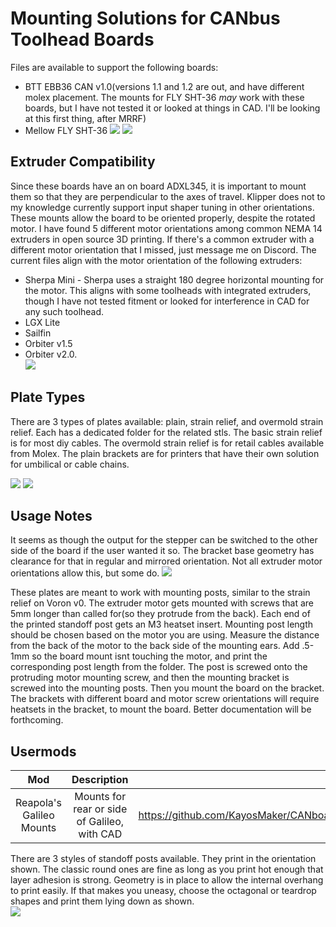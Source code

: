 # Mounting Solutions for CANbus Toolhead Boards
Files are available to support the following boards:
* BTT EBB36 CAN v1.0(versions 1.1 and 1.2 are out, and have different molex placement.  The mounts for FLY SHT-36 *may* work with these boards, but I have not tested it or looked at things in CAD.  I'll be looking at this first thing, after MRRF)
* Mellow FLY SHT-36
![](images/ebb36_bracket.png) ![](images/sht36_complete_rear.png)


## Extruder Compatibility
Since these boards have an on board ADXL345, it is important to mount them so that they are perpendicular to the axes of travel.  Klipper does not to my knowledge currently support input shaper tuning in other orientations.  These mounts allow the board to be oriented properly, despite the rotated motor.  I have found 5 different motor orientations among common NEMA 14 extruders in open source 3D printing.  If there's a common extruder with a different motor orientation that I missed, just message me on Discord.  The current files align with the motor orientation of the following extruders: 
* Sherpa Mini - Sherpa uses a straight 180 degree horizontal mounting for the motor.  This aligns with some toolheads with integrated extruders, though I have not tested fitment or looked for interference in CAD for any such toolhead.
* LGX Lite
* Sailfin
* Orbiter v1.5
* Orbiter v2.0.  
![](images/extruders.png)

## Plate Types
There are 3 types of plates available: plain, strain relief, and overmold strain relief.  Each has a dedicated folder for the related stls.  The basic strain relief is for most diy cables.  The overmold strain relief is for retail cables available from Molex.  The plain brackets are for printers that have their own solution for umbilical or cable chains.


![](images/ebb36_full_lineup.png)
![](images/sht36_full_lineup.png)


## Usage Notes
It seems as though the output for the stepper can be switched to the other side of the board if the user wanted it so.  The bracket base geometry has clearance for that in regular and mirrored orientation.  Not all extruder motor orientations allow this, but some do.
![](images/sht36_stepper_plug_orientations.png)

These plates are meant to work with mounting posts, similar to the strain relief on Voron v0.  The extruder motor gets mounted with screws that are 5mm longer than called for(so they protrude from the back).  Each end of the printed standoff post gets an M3 heatset insert.  Mounting post length should be chosen based on the motor you are using.  Measure the distance from the back of the motor to the back side of the mounting ears.  Add .5-1mm so the board mount isnt touching the motor, and print the corresponding post length from the folder.  The post is screwed onto the protruding motor mounting screw, and then the mounting bracket is screwed into the mounting posts.  Then you mount the board on the bracket.  The brackets with different board and motor screw orientations will require heatsets in the bracket, to mount the board.  Better documentation will be forthcoming.

## Usermods
Mod|Description|Link
|:--------:|:-------------------------:|:---:|
Reapola's Galileo Mounts|Mounts for rear or side of Galileo, with CAD|https://github.com/KayosMaker/CANboard_Mounts/tree/main/Usermods/Reapola/Galileo%20Mount%20for%20SHT36


There are 3 styles of standoff posts available.  They print in the orientation shown.  The classic round ones are fine as long as you print hot enough that layer adhesion is strong.  Geometry is in place to allow the internal overhang to print easily.  If that makes you uneasy, choose the octagonal or teardrop shapes and print them lying down as shown.  
![](images/mounting_post_types.png)
